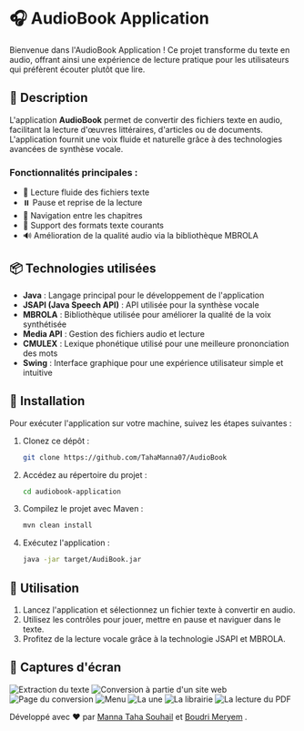 # 🎧 AudioBook Application

Bienvenue dans l'AudioBook Application ! Ce projet transforme du texte en audio, offrant ainsi une expérience de lecture pratique pour les utilisateurs qui préfèrent écouter plutôt que lire.

## 📝 Description

L'application **AudioBook** permet de convertir des fichiers texte en audio, facilitant la lecture d'œuvres littéraires, d'articles ou de documents. L'application fournit une voix fluide et naturelle grâce à des technologies avancées de synthèse vocale.

### Fonctionnalités principales :
- 📖 Lecture fluide des fichiers texte
- ⏸️ Pause et reprise de la lecture
- 🔄 Navigation entre les chapitres
- 📂 Support des formats texte courants
- 🔊 Amélioration de la qualité audio via la bibliothèque MBROLA

## 📦 Technologies utilisées

- **Java** : Langage principal pour le développement de l'application
- **JSAPI (Java Speech API)** : API utilisée pour la synthèse vocale
- **MBROLA** : Bibliothèque utilisée pour améliorer la qualité de la voix synthétisée
- **Media API** : Gestion des fichiers audio et lecture
- **CMULEX** : Lexique phonétique utilisé pour une meilleure prononciation des mots
- **Swing** : Interface graphique pour une expérience utilisateur simple et intuitive

## 🚀 Installation

Pour exécuter l'application sur votre machine, suivez les étapes suivantes :

1. Clonez ce dépôt :
    ```bash
    git clone https://github.com/TahaManna07/AudioBook
    ```
2. Accédez au répertoire du projet :
    ```bash
    cd audiobook-application
    ```
3. Compilez le projet avec Maven :
    ```bash
    mvn clean install
    ```
4. Exécutez l'application :
    ```bash
    java -jar target/AudiBook.jar
    ```

## 🎯 Utilisation

1. Lancez l'application et sélectionnez un fichier texte à convertir en audio.
2. Utilisez les contrôles pour jouer, mettre en pause et naviguer dans le texte.
3. Profitez de la lecture vocale grâce à la technologie JSAPI et MBROLA.

## 📸 Captures d'écran



![Extraction du texte ](https://github.com/user-attachments/assets/070d66fe-74cb-466d-9d2a-1d07377873d0)
![Conversion à partie d'un site web](https://github.com/user-attachments/assets/02c380f8-6197-4ea9-b12c-02bbdfeab7bb)
![Page du conversion](https://github.com/user-attachments/assets/7402670b-a39a-4bba-a035-dc49ee6db062)
![Menu](https://github.com/user-attachments/assets/00a4546e-f55a-433a-a6b9-0ca9da7a92bd)
![La une](https://github.com/user-attachments/assets/79978bcc-573b-4739-bd56-59898dd21e47)
![La librairie](https://github.com/user-attachments/assets/9837251b-1fef-4595-bf6b-adf5847c9414)
![La lecture du PDF](https://github.com/user-attachments/assets/8ae6c695-f08a-42a2-a9fb-fea50dbe1447)



Développé avec ❤️ par [Manna Taha Souhail](https://github.com/username) et [Boudri Meryem](https://github.com/Meryem-Boudri) .
